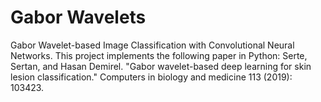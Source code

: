 # Gabor Wavelets
Gabor Wavelet-based Image Classification with Convolutional Neural Networks. This project implements the following paper in Python: Serte, Sertan, and Hasan Demirel. "Gabor wavelet-based deep learning for skin lesion classification." Computers in biology and medicine 113 (2019): 103423.
